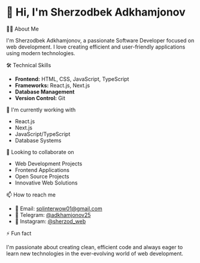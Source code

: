 # 👋 Hi, I'm Sherzodbek Adkhamjonov

👨‍💻 About Me

I'm Sherzodbek Adkhamjonov, a passionate Software Developer focused on web development. I love creating efficient and user-friendly applications using modern technologies.

🛠 Technical Skills

*   **Frontend:** HTML, CSS, JavaScript, TypeScript
*   **Frameworks:** React.js, Next.js
*   **Database Management**
*   **Version Control:** Git

🌱 I'm currently working with

*   React.js
*   Next.js
*   JavaScript/TypeScript
*   Database Systems

💼 Looking to collaborate on

*   Web Development Projects
*   Frontend Applications
*   Open Source Projects
*   Innovative Web Solutions

📫 How to reach me

*   📧 Email: [splinterwow01@gmail.com](mailto:splinterwow01@gmail.com)
*   💬 Telegram: [@adkhamjonov25](https://t.me/adkhamjonov25)
*   📱 Instagram: [@sherzod_web](https://www.instagram.com/sherzod_web/)

⚡ Fun fact

I'm passionate about creating clean, efficient code and always eager to learn new technologies in the ever-evolving world of web development.
<!---
splinterwow/splinterwow is a ✨ special ✨ repository because its `README.md` (this file) appears on your GitHub profile.
You can click the Preview link to take a look at your changes.
--->
